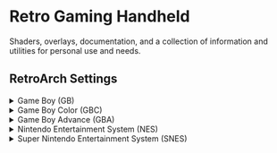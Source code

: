 # Retro Gaming Handheld

Shaders, overlays, documentation, and a collection of information and utilities for personal use and needs.

## RetroArch Settings

<details>
   <summary> Game Boy (GB)</summary>

<img src="assets/final_gb.png" alt="final" style="display: block; margin: 0 auto; width: 100%;">

[raw image](assets/raw_gb.png)

#### CORE
[Gambatte](https://emulation.gametechwiki.com/index.php/Gambatte)

#### OVERLAY
<code style="color : darkseagreen;">[*Quick Menu → On-Screen Overlay*]</code>
- Display Overlay: ON
- Overlay Preset: <code style="color : darkseagreen;">overlays/codiox/default_gbp.cfg</code>
- Overlay Opacity: 1.00
- Auto-Rotate Overlay: OFF
- Auto-Scale Overlay: OFF

#### SHADERS
<code style="color : darkseagreen;">[*Quick Menu → Shaders*]</code>
- Video Shaders: ON
- Load Preset: <code style="color : darkseagreen;">shaders/codiox/GBP-Codiox/gbp-3x.glslp</code>
- Load Passes: 4
- Shader #3: <code style="color : darkseagreen;">shaders/shimmerless/sharp-shimmerless.glslp</code>
- **Apply Changes**
- Save Preset → **Save Content Directory Preset**

#### VIDEO
<code style="color : darkseagreen;">[*Settings → Video → Scaling*]</code>
- Integer Scale: OFF
- Integer Scale Overscale: OFF

#### SAVE CHANGES
<code style="color : gold;">[Quick Menu → Overrides → Save Content Directory Overrides]</code>

</details>



<details>
   <summary> Game Boy Color (GBC)</summary>
  
<img src="assets/final_gbc.png" alt="final" style="display: block; margin: 0 auto; width: 100%;">

[raw image](assets/raw_gbc.png)

#### CORE
[Gambatte](https://emulation.gametechwiki.com/index.php/Gambatte)

#### OVERLAY
<code style="color : darkseagreen;">[*Quick Menu → On-Screen Overlay*]</code>
- Display Overlay: ON
- Overlay Preset: <code style="color : darkseagreen;">overlays/codiox/default_gbc.cfg</code>
- Overlay Opacity: 1.00
- Auto-Rotate Overlay: OFF
- Auto-Scale Overlay: OFF

#### SHADERS
<code style="color : darkseagreen;">[*Quick Menu → Shaders*]</code>
- Video Shaders: ON
- Load Passes: 1
- Shader #0: <code style="color : darkseagreen;">shaders/shimmerless/sharp-shimmerless.glslp</code>
- **Apply Changes**
- Save Preset → **Save Content Directory Preset**

#### VIDEO
<code style="color : darkseagreen;">[*Settings → Video → Scaling*]</code>
- Integer Scale: ON
- Integer Scale Overscale: OFF
- Aspect Ratio: Core provided

#### MISCELLANEOUS
<code style="color : darkseagreen;">[*Quick Menu → Core Options*]</code>

- GB Colorization: GBC
- Color Correction: GBC Only
- Color Correction Mode: Accurate
- Interframe Blending: LCD Ghosting (Accurate)

#### SAVE CHANGES
<code style="color : gold;">[Quick Menu → Overrides → Save Content Directory Overrides]</code>

</details>



<details>
   <summary> Game Boy Advance (GBA)</summary>

<img src="assets/final_gba.png" alt="final" style="display: block; margin: 0 auto; width: 100%;">

[raw image](assets/raw_gba.png)

#### CORE
[gpSP](https://emulation.gametechwiki.com/index.php/GpSP)

#### OVERLAY
<code style="color : darkseagreen;">[*Quick Menu → On-Screen Overlay*]</code>
- Display Overlay: ON
- Overlay Preset: <code style="color : darkseagreen;">overlays/perfect_overlays/GBA/Perfect_GBA.cfg</code>
- Overlay Opacity: 1.00
- Auto-Rotate Overlay: OFF
- Auto-Scale Overlay: OFF

#### SHADERS
<code style="color : darkseagreen;">[*Quick Menu → Shaders*]</code>
- Video Shaders: ON
- Load Passes: 1
- Shader #0: <code style="color : darkseagreen;">shaders/shimmerless/sharp-shimmerless.glslp</code>
- **Apply Changes**
- Save Preset → **Save Core Preset**

#### VIDEO
<code style="color : darkseagreen;">[*Settings → Video → Scaling*]</code>
- Integer Scale: OFF
- Integer Scale Overscale: OFF
- Aspect Ratio: Custom
- Custom Aspect Ratio (X Position): 0
- Custom Aspect Ratio (Y Position): 0
- Custom Aspect Ratio (Width): 640
- Custom Aspect Ratio (height): 427

#### MISCELLANEOUS
<code style="color : darkseagreen;">[*Quick Menu → Core Options*]</code>
- BIOS: Auto select
- Boot mode: Boot to BIOS
- RTC support: ON
- Color Correction: ON
- Interframe Blending: ON

#### SAVE CHANGES
<code style="color : gold;">[Quick Menu → Overrides → Save Core Overrides]</code>

</details>



<details>
   <summary> Nintendo Entertainment System (NES)</summary>

<img src="assets/final_nes.png" alt="final" style="display: block; margin: 0 auto; width: 100%;">

[raw image](assets/raw_nes.png)

#### CORE
[FCEUmm](https://emulation.gametechwiki.com/index.php/FCEUX) (FCE Ultra "mappers modified")

#### OVERLAY
<code style="color : darkseagreen;">[*Quick Menu → On-Screen Overlay*]</code>
- Display Overlay: ON
- Overlay Preset: <code style="color : darkseagreen;">overlays/perfect_overlays/CRT/Perfect_CRT.cfg</code>
- Overlay Opacity: 1.00
- Auto-Rotate Overlay: OFF
- Auto-Scale Overlay: OFF

#### SHADERS
<code style="color : darkseagreen;">[*Quick Menu → Shaders*]</code>
- Video Shaders: ON
- Load Passes: 1
- Shader #0: <code style="color : darkseagreen;">shaders/shimmerless/sharp-shimmerless.glslp</code>
- **Apply Changes**
- Save Preset → **Save Core Preset**

#### VIDEO
<code style="color : darkseagreen;">[*Settings → Video → Scaling*]</code>
- Integer Scale: OFF
- Integer Scale Overscale: OFF
- Aspect Ratio: 4:3

#### MISCELLANEOUS
<code style="color : darkseagreen;">[*Quick Menu → Core Options*]</code>
- Aspect Ratio: 4:3
- Crop Horizontal Left Overscan: 8
- Crop Horizontal Right Overscan: 0
- Crop Vertical Top Overscan: 0
- Crop Vertical Bottom Overscan: 0

#### SAVE CHANGES
<code style="color : gold;">[Quick Menu → Overrides → Save Core Overrides]</code>
</details>



<details>
   <summary> Super Nintendo Entertainment System (SNES)</summary>

<img src="assets/final_snes.png" alt="final" style="display: block; margin: 0 auto; width: 100%;">


[raw image](assets/raw_snes.png)

#### CORE
[Snes9x](https://emulation.gametechwiki.com/index.php/Snes9x)

#### OVERLAY
<code style="color : darkseagreen;">[*Quick Menu → On-Screen Overlay*]</code>
- Display Overlay: ON
- Overlay Preset: <code style="color : darkseagreen;">overlays/perfect_overlays/CRT/Perfect_CRT.cfg</code>
- Overlay Opacity: 1.00
- Auto-Rotate Overlay: OFF
- Auto-Scale Overlay: OFF

#### SHADERS
<code style="color : darkseagreen;">[*Quick Menu → Shaders*]</code>
- Video Shaders: ON
- Load Passes: 1
- Shader #0: <code style="color : darkseagreen;">shaders/shimmerless/sharp-shimmerless.glslp</code>
- **Apply Changes**
- Save Preset → **Save Core Preset**

#### VIDEO
<code style="color : darkseagreen;">[*Settings → Video → Scaling*]</code>
- Integer Scale: OFF
- Integer Scale Overscale: OFF
- Aspect Ratio: 4:3

#### MISCELLANEOUS
<code style="color : darkseagreen;">[*Quick Menu → Core Options*]</code>
- Preferred Aspect Ratio: 4:3
- Crop Overscan: OFF


#### SAVE CHANGES
<code style="color : gold;">[Quick Menu → Overrides → Save Core Overrides]</code>

</details>
